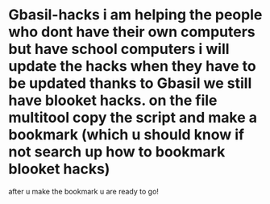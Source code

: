 
# Gbasil-hacks i am helping the people who dont have their own computers but have school computers i will update the hacks when they have to be updated thanks to Gbasil we still have blooket hacks. on the file multitool copy the script and make a bookmark (which u should know if not search up how to bookmark blooket hacks)
after u make the bookmark u are ready to go!


